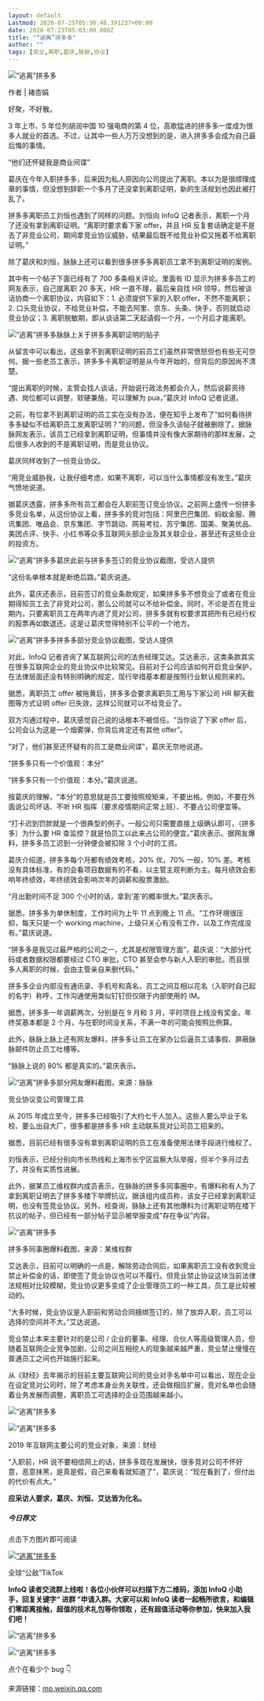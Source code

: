 ```yaml
---
layout: default
Lastmod: 2020-07-25T05:30:48.391237+00:00
date: 2020-07-23T05:03:00.000Z
title: "“逃离”拼多多"
author: ""
tags: [竞业,离职,葛庆,脉脉,协议]
---
```


![“逃离”拼多多](https://images.weserv.nl/?url=https%3A//img.chainnews.com/material/images/e0fe7228b8d348ee5cd21621838e992d.jpg-article)

作者 | 褚杏娟

好聚，不好散。

3 年上市、5 年位列胡润中国 10 强电商的第 4 位，高歌猛进的拼多多一度成为很多人就业的首选。不过，让其中一些人万万没想到的是，进入拼多多会成为自己最后悔的事情。

“他们还怀疑我是商业间谍”

葛庆在今年入职拼多多，后来因为私人原因向公司提出了离职。本以为是很顺理成章的事情，但没想到辞职一个多月了还没拿到离职证明，新的生活规划也因此被打乱了。

拼多多离职员工刘恒也遇到了同样的问题。刘恒向 InfoQ 记者表示，离职一个月了还没有拿到离职证明。“离职时要求看下家 offer，并且 HR 反复套话确定是不是去了非竞业公司，期间拿竞业协议威胁，结果最后既不给竞业补偿又拖着不给离职证明。”

除了葛庆和刘恒，脉脉上还可以看到很多拼多多离职员工拿不到离职证明的案例。

其中有一个帖子下面已经有了 700 多条相关评论。里面有 ID 显示为拼多多员工的网友表示，自己提离职 20 多天，HR 一直不理，最后亲自找 HR 领导，然后被谈话协商一个离职协议，内容如下：1. 必须提供下家的入职 offer，不然不能离职；2. 口头竞业协议，不给竞业补偿，不能去阿里、京东、头条、快手，否则就启动竞业协议；3. 离职脱敏期，即从谈话第二天起请假一个月，一个月后才能离职。

![“逃离”拼多多](https://images.weserv.nl/?url=https%3A//img.chainnews.com/material/images/ccae060397000cea3a9405a12201d16f.jpg-article)脉脉上关于拼多多离职证明的贴子

从留言中可以看出，这些拿不到离职证明的前员工们虽然非常愤怒但也有些无可奈何。据一些老员工表示，拼多多卡离职证明是从今年开始的，但背后的原因尚不清楚。

“提出离职的时候，主管会找人谈话，开始说行政法务都会介入，然后说薪资待遇、岗位都可以调整，软硬兼施，可以理解为 pua，”葛庆对 InfoQ 记者说道。

之前，有位拿不到离职证明的员工实在没有办法，便在知乎上发布了“如何看待拼多多疑似不给离职员工发离职证明？”的问题，但没多久该帖子就被删除了。据脉脉网友表示，该员工已经拿到离职证明，但事情并没有像大家期待的那样发展，之后很多人收到的不是离职证明，而是竞业协议。

葛庆同样收到了一份竞业协议。

“用竞业威胁我，让我仔细考虑，如果不离职，可以当什么事情都没有发生。”葛庆气愤地说道。

据葛庆透露，拼多多所有员工都会在入职前签订竞业协议。之前网上盛传一份拼多多竞业名单，从这份协议上看，拼多多的竞对包括：阿里巴巴集团、蚂蚁金服、腾讯集团、唯品会、京东集团、字节跳动、网易考拉、苏宁集团、国美、聚美优品、美团点评、快手、小红书等众多互联网头部企业及其关联企业，甚至还有这些企业的投资方。

![“逃离”拼多多](https://images.weserv.nl/?url=https%3A//img.chainnews.com/material/images/bd9e7c65545c76549d26575612db484a.jpg-article)葛庆此前与拼多多签订的竞业协议截图，受访人提供

“这份名单根本就是断绝后路。”葛庆说道。

此外，葛庆还表示，目前签订的竞业条款规定，如果拼多多不想竞业了或者在竞业期得知员工去了非竞对公司，那么公司就可以不给补偿金。同时，不论是否在竞业期内，只要离职员工在两年内进了竞对公司，拼多多就有权要求其把所有已经行权的股票再如数退还。这是让葛庆觉得特别不公平的一个地方。

![“逃离”拼多多](https://images.weserv.nl/?url=https%3A//img.chainnews.com/material/images/89a013b5103b41394fbf8a537f4a96ee.jpg-article)拼多多部分竞业协议截图，受访人提供

对此，InfoQ 记者咨询了某互联网公司的法务经理艾达。艾达表示，这类条款其实在很多互联网企业的竞业协议中比较常见。目前对于公司应该如何开启竞业保护，在法律层面还没有特别明确的规定，现行举措基本都是按照行业默认规则来的。

据悉，离职员工 offer 被拖黄后，拼多多会要求离职员工用与下家公司 HR 聊天截图等方式证明 offer 已失效，这样公司就可以不给竞业了。

双方沟通过程中，葛庆感觉自己说的话根本不被信任。“当你说了下家 offer 后，公司会认为这是一个烟雾弹，你背后肯定还有其他 offer”。

“对了，他们甚至还怀疑有的员工是商业间谍”，葛庆无奈地说道。

“拼多多只有一个价值观：本分”

“拼多多只有一个价值观：本分。”葛庆说道。

按葛庆的理解，“本分”的意思就是员工要按照规矩来，不要出格。例如，不要在外面说公司坏话、不听 HR 指挥（要求疫情期间正常上班）、不要占公司便宜等。

“打卡迟到罚款就是一个很典型的例子。一般公司只需要直接上级确认即可，（拼多多）为什么要 HR 查监控？就是怕员工以此来占公司的便宜。”葛庆表示。据网友爆料，拼多多员工迟到一分钟便会被扣除 3 个小时的工资。

葛庆介绍道，拼多多每个月都有绩效考核，20% 优，70% 一般，10% 差。考核没有具体标准，有的会看项目数据有的不看，以主管主观判断为主。每月绩效会影响年终绩效，年终绩效会影响次年的调薪和股票激励。

“月出勤时间不足 300 个小时的话，拿到‘差’的概率很大。”葛庆表示。

据悉，拼多多为单休制度，工作时间为上午 11 点到晚上 11 点。“工作环境很压抑，每天只是一个 working machine，上级只关心有没有工作，以及工作完成没有。”葛庆说道。

“拼多多是我见过最严格的公司之一，尤其是权限管理方面”，葛庆说：“大部分代码或者数据权限都要经过 CTO 审批，CTO 甚至会参与新人入职的审批。而且很多人离职的时候，会由主管亲自来删代码。”

拼多多企业内部没有通讯录、手机号和真名，员工之间互相以花名（入职时自己起的名字）称呼，工作沟通使用类似钉钉但仅限于内部使用的 IM。

据悉，拼多多一年调薪两次，分别是在 9 月和 3 月，平时项目上线没有奖金。年终奖基本都是 2 个月，与在职时间没关系，不满一年的可能会按照比例算。

此外，脉脉上脉上还有网友爆料，拼多多让员工在家办公后逼员工请事假、屏蔽脉脉邮件防止员工吐槽等。

“脉脉上说的 80% 都是真实的。”葛庆表示。

![“逃离”拼多多](https://images.weserv.nl/?url=https%3A//img.chainnews.com/material/images/eb3897f527b59c1637d5d591d3fb1814.jpg-article)部分网友爆料截图，来源：脉脉

竞业协议变公司管理工具

从 2015 年成立至今，拼多多已经吸引了大约七千人加入。这些人要么毕业于名校、要么出自大厂，很多都是拼多多 HR 主动联系竞对公司员工招来的。

据悉，目前已经有很多没有拿到离职证明的员工在准备使用法律手段进行维权了。

刘恒表示，已经分别向市长热线和上海市长宁区监察大队举报，但半个多月过去了，并没有实质性进展。

此外，据某员工维权群内成员表示，在脉脉的拼多多同事圈中，有爆料称有人为了拿到离职证明去了拼多多楼下举牌抗议。据该组内成员称，该女子已经拿到离职证明，也没有签竞业协议。另外，经查询，脉脉上还有其他爆料为讨离职证明在楼下抗议的帖子，但已经有一部分帖子显示被举报变成“存在争议”内容。

![“逃离”拼多多](https://images.weserv.nl/?url=https%3A//img.chainnews.com/material/images/c4543beafd727e24e3153acd6debf4fe.jpg-article)

拼多多同事圈爆料截图，来源：某维权群

艾达表示，目前可以明确的一点是，解除劳动合同后，如果离职员工没有收到竞业禁止补偿金的话，即使签了竞业协议也可以不履行。但竞业禁止协议这块当前法律法规相对比较模糊，竞业协议更多变成了企业管理员工的一种工具，员工是比较被动的。

“大多时候，竞业协议是入职前和劳动合同捆绑签订的，除了放弃入职，员工可以选择的空间并不大。”艾达说道。

竞业禁止本来主要针对的是公司 / 企业的董事、经理、合伙人等高级管理人员，但随着互联网企业竞争加剧，公司之间互相挖人的现象越来越严重，竞业禁止慢慢在普通员工之间也开始施行起来。

从《财经》去年揭示的目前主要互联网公司的竞业对手名单中可以看出，现在企业在设定竞对公司时，除了考虑本身业务关联性，还会做相应扩展，竞对名单也会随着业务发展而调整，离职员工可选择的企业范围越来越小。

![“逃离”拼多多](https://images.weserv.nl/?url=https%3A//img.chainnews.com/material/images/9480d5cf92373baf6972090edb9430e5.jpg-article)

![“逃离”拼多多](https://images.weserv.nl/?url=https%3A//img.chainnews.com/material/images/d1b1d576a360399fd39f9aa8fafc7bbe.jpg-article)

2019 年互联网主要公司的竞业对象，来源：财经

“入职前，HR 说不要相信网上的话，拼多多现在发展快，很多竞对公司不怀好意，恶意抹黑，是真是假，自己来看看就知道了”，葛庆说：“现在看到了，但付出的代价有点大。”

**应采访人要求，葛庆、刘恒、艾达皆为化名。**

##### 今日荐文

点击下方图片即可阅读

[![“逃离”拼多多](https://images.weserv.nl/?url=https%3A//img.chainnews.com/material/images/9f4591c1e7492fbc72e6bb441369d30f.jpg-article)](https://mp.weixin.qq.com/s?__biz=MjM5MDE0Mjc4MA==&mid=2651035210&idx=1&sn=c81f201c38bbe4e8917d4c17ee4ca35a&chksm=bdbe6e198ac9e70fb84f008e968962b11d75be83dccf06f3b4e4a09ef5f128ef6dd052764dc0&token=354801757&lang=zh_CN&scene=21#wechat_redirect)

全球“公敌”TikTok

**InfoQ 读者交流群上线啦！各位小伙伴可以扫描下方二维码，添加 InfoQ 小助手，回复关键字“ 进群 ”申请入群。大家可以和 InfoQ 读者一起畅所欲言，和编辑们零距离接触，超值的技术礼包等你领取 ，还有超值活动等你参加，快来加入我们吧！**

![“逃离”拼多多](https://images.weserv.nl/?url=https%3A//img.chainnews.com/material/images/0dc09491fd0683a7b9aed577c6961b46.jpg-article)

![“逃离”拼多多](https://images.weserv.nl/?url=https%3A//img.chainnews.com/material/images/93a6e30a75e8e663d639c54513765ef5.jpg-article)

点个在看少个 bug 👇

来源链接：[mp.weixin.qq.com](https://mp.weixin.qq.com/s?__biz=MjM5MDE0Mjc4MA==&mid=2651035361&idx=1&sn=909830cdc50c88c10a7dcec0ee51b5c9&chksm=bdbe6eb28ac9e7a4cd32987e4f9451cc8bc3c8a4089044694771988e53d9b6920c88b10c5b5b&scene=0&xtrack=1)

